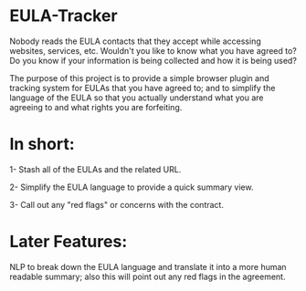# EULA-Tracker
Nobody reads the EULA contacts that they accept while accessing websites, services, etc.  Wouldn't you like to know what you have agreed to?  Do you know if your information is being collected and how it is being used?

The purpose of this project is to provide a simple browser plugin and tracking system for EULAs that you have agreed to; and to simplify the language of the EULA so that you actually understand what you are agreeing to and what rights you are forfeiting.

# In short:
1- Stash all of the EULAs and the related URL.

2- Simplify the EULA language to provide a quick summary view.

3- Call out any "red flags" or concerns with the contract.

# Later Features:
NLP to break down the EULA language and translate it into a more human readable summary; also this will point out any red flags in the agreement.
